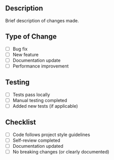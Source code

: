 ## Description
Brief description of changes made.

## Type of Change
- [ ] Bug fix
- [ ] New feature
- [ ] Documentation update
- [ ] Performance improvement

## Testing
- [ ] Tests pass locally
- [ ] Manual testing completed
- [ ] Added new tests (if applicable)

## Checklist
- [ ] Code follows project style guidelines
- [ ] Self-review completed
- [ ] Documentation updated
- [ ] No breaking changes (or clearly documented)
